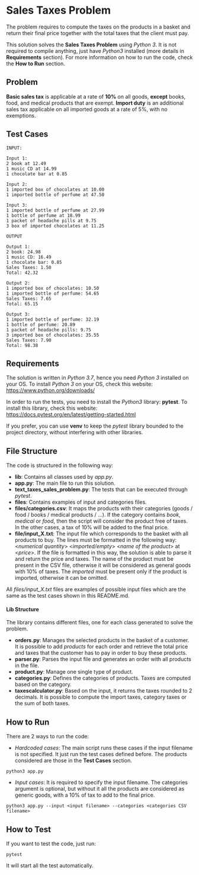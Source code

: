 # Sales Taxes Problem
The problem requires to compute the taxes on the products in a basket and return their final 
price together with the total taxes that the client must pay.

This solution solves the **Sales Taxes Problem** using *Python 3*.
It is not required to compile anything, just have *Python3* installed 
(more details in **Requirements** section).
For more information on how to run the code, check the **How to Run** section.

## Problem

**Basic sales tax** is applicable at a rate of **10%** on all goods, 
**except** books, food, and medical products that are exempt. 
**Import duty** is an additional sales tax applicable on all imported goods at a rate of 5%, 
with no exemptions.

## Test Cases

```
INPUT:

Input 1:
2 book at 12.49
1 music CD at 14.99
1 chocolate bar at 0.85

Input 2:
1 imported box of chocolates at 10.00
1 imported bottle of perfume at 47.50

Input 3:
1 imported bottle of perfume at 27.99
1 bottle of perfume at 18.99
1 packet of headache pills at 9.75
3 box of imported chocolates at 11.25

OUTPUT

Output 1:
2 book: 24.98
1 music CD: 16.49
1 chocolate bar: 0.85
Sales Taxes: 1.50
Total: 42.32

Output 2:
1 imported box of chocolates: 10.50
1 imported bottle of perfume: 54.65
Sales Taxes: 7.65
Total: 65.15

Output 3:
1 imported bottle of perfume: 32.19
1 bottle of perfume: 20.89
1 packet of headache pills: 9.75
3 imported box of chocolates: 35.55
Sales Taxes: 7.90
Total: 98.38
```

## Requirements
The solution is written in *Python 3.7*, 
hence you need *Python 3* installed on your OS. 
To install *Python 3* on your OS, check this website:
https://www.python.org/downloads/

In order to run the tests, you need to install the *Python3* library: **pytest**.
To install this library, check this website:
https://docs.pytest.org/en/latest/getting-started.html

If you prefer, you can use **venv** to keep the *pytest* library bounded to the project directory,
 without interfering with other libraries.

## File Structure
The code is structured in the following way:
- **lib**: Contains all classes used by *app.py*.
- **app.py**: The main file to run this solution.
- **text_taxes_sales_problem.py**: The tests that can be executed through *pytest*.
- **files**: Contains examples of input and categories files.
- **files/categories.csv**: It maps the products with their categories (goods / food / books / medical products / ...). 
If the category contains *book*, *medical* or *food*, then the script will consider the product free of taxes. 
In the other cases, a tax of 10% will be added to the final price.
- **file/input_X.txt**: The input file which corresponds to the basket with all products to buy. 
The lines must be formatted in the following way: 
<*numerical quantity*> <*imported/empty*> <*name of the product*> at <*price*>. 
If the file is formatted in this way, the solution is able to parse it and return the price and taxes. 
The name of the product must be present in the CSV file, 
otherwise it will be considered as general goods with 10% of taxes. 
The *imported* must be present only if the product is imported, otherwise it can be omitted.

All *files/input_X.txt* files are examples of possible input files which are the same as the test cases shown 
in this README.md.

#### Lib Structure
The library contains different files, one for each class generated to solve the problem.
- **orders.py**: Manages the selected products in the basket of a customer. 
It is possible to add *products* for each order and retrieve the total price and taxes that the customer has to pay 
in order to buy these products.
- **parser.py**: Parses the input file and generates an order with all products in the file.
- **product.py**: Manage one single type of product. 
- **categories.py**: Defines the categories of products. Taxes are computed based on the category.
- **taxescalculator.py**: Based on the input, it returns the taxes rounded to 2 decimals. 
It is possible to compute the import taxes, category taxes or the sum of both taxes.

## How to Run
There are 2 ways to run the code:
- *Hardcoded cases*: The main script runs these cases if the input filename is not specified. 
It just run the test cases defined before. 
The products considered are those in the **Test Cases** section.
```
python3 app.py
```
- *Input cases*: It is required to specify the input filename. The categories argument is
optional, but without it all the products are considered as generic goods, with a 10% of tax
to add to the final price.
```
python3 app.py --input <input filename> --categories <categories CSV filename>
```

## How to Test
If you want to test the code, just run:
```
pytest
```
It will start all the test automatically.

